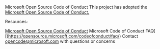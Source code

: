 Microsoft Open Source Code of Conduct
This project has adopted the [Microsoft Open Source Code of Conduct.](https://opensource.microsoft.com/codeofconduct/)

Resources:

[Microsoft Open Source Code of Conduct](https://opensource.microsoft.com/codeofconduct/)
Microsoft Code of Conduct FAQ][(https://opensource.microsoft.com/codeofconduct/faq/)
Contact opencode@microsoft.com with questions or concerns
